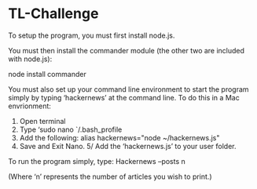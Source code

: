 # TL-Challenge

To setup the program, you must first install node.js.

You must then install the commander module (the other two are included with node.js):

node install commander

You must also set up your command line environment to start the program simply by typing ‘hackernews’ at the command line. To do this in a Mac envrionment: 
 
1. Open terminal 
2. Type ‘sudo nano `/.bash_profile 
3. Add the following:
  alias hackernews="node ~/hackernews.js" 
4. Save and Exit Nano. 
5/ Add the ‘hackernews.js’ to your user folder. 
 
To run the program simply, type: 
Hackernews –posts n 

(Where ‘n’ represents the number of articles you wish to print.)
